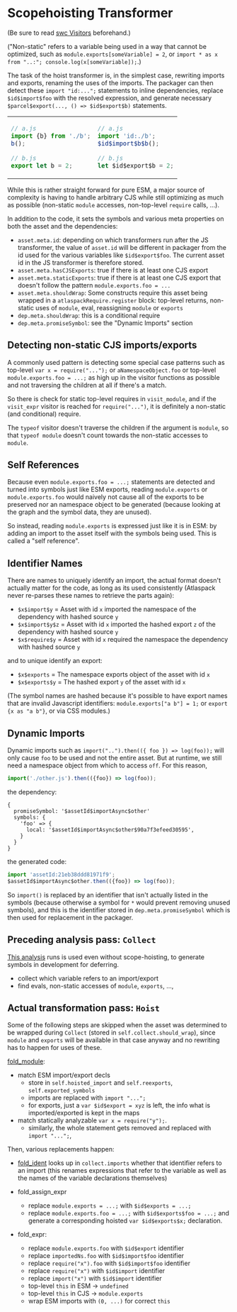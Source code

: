 # Scopehoisting Transformer

(Be sure to read [swc Visitors](swc%20Visitors.md) beforehand.)

("Non-static" refers to a variable being used in a way that cannot be optimized, such as `module.exports[someVariable] = 2`, or `import * as x from "..:"; console.log(x[someVariable]);`.)

The task of the hoist transformer is, in the simplest case, rewriting imports and exports, renaming the uses of the imports. The packager can then detect these `import "id:...";` statements to inline dependencies, replace `$id$import$foo` with the resolved expression, and generate necessary `$parcel$export(..., () => $id$export$b)` statements.

<table>
<tr><td>

```js
// a.js
import {b} from './b';
b();

// b.js
export let b = 2;
```

</td><td>

```js
// a.js
import 'id:./b';
$id$import$b$b();

// b.js
let $id$export$b = 2;
```

</td></tr>
</table>

While this is rather straight forward for pure ESM, a major source of complexity is having to handle arbitrary CJS while still optimizing as much as possible (non-static `module` accesses, non-top-level `require` calls, ...).

In addition to the code, it sets the symbols and various meta properties on both the asset and the dependencies:

- `asset.meta.id`: depending on which transformers run after the JS transformer, the value of `asset.id` will be different in packager from the id used for the various variables like `$id$export$foo`. The current asset id in the JS transformer is therefore stored.
- `asset.meta.hasCJSExports`: true if there is at least one CJS export
- `asset.meta.staticExports`: true if there is at least one CJS export that doesn't follow the pattern `module.exports.foo = ...`
- `asset.meta.shouldWrap`: Some constructs require this asset being wrapped in a `atlaspackRequire.register` block: top-level returns, non-static uses of `module`, eval, reassigning `module` or `exports`
- `dep.meta.shouldWrap`: this is a conditional require
- `dep.meta.promiseSymbol`: see the "Dynamic Imports" section

## Detecting non-static CJS imports/exports

A commonly used pattern is detecting some special case patterns such as top-level `var x = require("...");` or `aNamespaceObject.foo` or top-level `module.exports.foo = ...;` as high up in the visitor functions as possible and not traversing the children at all if there's a match.

So there is check for static top-level requires in `visit_module`, and if the `visit_expr` visitor is reached for `require("...")`, it is definitely a non-static (and conditional) require.

The `typeof` visitor doesn't traverse the children if the argument is `module`, so that `typeof module` doesn't count towards the non-static accesses to `module`.

## Self References

Because even `module.exports.foo = ...;` statements are detected and turned into symbols just like ESM exports, reading `module.exports` or `module.exports.foo` would naively not cause all of the exports to be preserved nor an namespace object to be generated (because looking at the graph and the symbol data, they are unused).

So instead, reading `module.exports` is expressed just like it is in ESM: by adding an import to the asset itself with the symbols being used. This is called a "self reference".

## Identifier Names

There are names to uniquely identify an import, the actual format doesn't actually matter for the code, as long as its used consistently (Atlaspack never re-parses these names to retrieve the parts again):

- `$x$import$y` = Asset with id `x` imported the namespace of the dependency with hashed source `y`
- `$x$import$y$z` = Asset with id `x` imported the hashed export `z` of the dependency with hashed source `y`
- `$x$require$y` = Asset with id `x` required the namespace the dependency with hashed source `y`

and to unique identify an export:

- `$x$exports` = The namespace exports object of the asset with id `x`
- `$x$exports$y` = The hashed export `y` of the asset with id `x`

(The symbol names are hashed because it's possible to have export names that are invalid Javascript identifiers: `module.exports["a b"] = 1;` or `export {x as "a b"}`, or via CSS modules.)

## Dynamic Imports

Dynamic imports such as `import("..").then(({ foo }) => log(foo));` will only cause `foo` to be used and not the entire asset. But at runtime, we still need a namespace object from which to access `off`. For this reason,

```js
import('./other.js').then(({foo}) => log(foo));
```

the dependency:

```
{
  promiseSymbol: '$assetId$importAsync$other'
  symbols: {
    'foo' => {
      local: '$assetId$importAsync$other$90a7f3efeed30595',
    }
  }
}
```

the generated code:

```js
import 'assetId:21eb38ddd81971f9';
$assetId$importAsync$other.then(({foo}) => log(foo));
```

So `import()` is replaced by an identifier that isn't actually listed in the symbols (because otherwise a symbol for `*` would prevent removing unused symbols), and this is the identifier stored in `dep.meta.promiseSymbol` which is then used for replacement in the packager.

## Preceding analysis pass: `Collect`

[This analysis](https://github.com/parcel-bundler/parcel/blob/9e2d5d0d60d08d65b5ae6cd765c907a8753bbf39/packages/transformers/js/core/src/hoist.rs#L1291) runs is used even without scope-hoisting, to generate symbols in development for deferring.

- collect which variable refers to an import/export
- find evals, non-static accesses of `module`, `exports`, ...,

## Actual transformation pass: `Hoist`

Some of the following steps are skipped when the asset was determined to be wrapped during `Collect` (stored in `self.collect.should_wrap`), since `module` and `exports` will be available in that case anyway and no rewriting has to happen for uses of these.

[fold_module](https://github.com/parcel-bundler/parcel/blob/9e2d5d0d60d08d65b5ae6cd765c907a8753bbf39/packages/transformers/js/core/src/hoist.rs#L138):

- match ESM import/export decls
  - store in `self.hoisted_import` and `self.reexports`, `self.exported_symbols`
  - imports are replaced with `import "...";`
  - for exports, just a `var $id$export = xyz` is left, the info what is imported/exported is kept in the maps
- match statically analyzable `var x = require("y");`.
  - similarly, the whole statement gets removed and replaced with `import "...";`,

Then, various replacements happen:

- [fold_ident](https://github.com/parcel-bundler/parcel/blob/9e2d5d0d60d08d65b5ae6cd765c907a8753bbf39/packages/transformers/js/core/src/hoist.rs#L756) looks up in `collect.imports` whether that identifier refers to an import (this renames expressions that refer to the variable as well as the names of the variable declarations themselves)

- fold_assign_expr

  - replace `module.exports = ...;` with `$id$exports = ...;`
  - replace `module.exports.foo = ...;` with `$id$exports$foo = ...;` and generate a corresponding hoisted `var $id$exports$x;` declaration.

- fold_expr:
  - replace `module.exports.foo` with `$id$export` identifier
  - replace `importedNs.foo` with `$id$import$foo` identifier
  - replace `require("x").foo` with `$id$import$foo` identifier
  - replace `require("x")` with `$id$import` identifier
  - replace `import("x")` with `$id$import` identifier
  - top-level `this` in ESM -> `undefined`
  - top-level `this` in CJS -> `module.exports`
  - wrap ESM imports with `(0, ...)` for correct `this`
